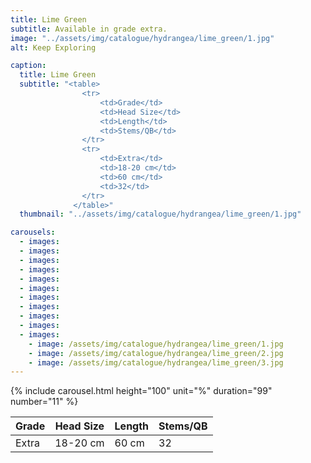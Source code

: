```yaml
---
title: Lime Green
subtitle: Available in grade extra.
image: "../assets/img/catalogue/hydrangea/lime_green/1.jpg"
alt: Keep Exploring

caption: 
  title: Lime Green
  subtitle: "<table>
                <tr>
                    <td>Grade</td>
                    <td>Head Size</td>
                    <td>Length</td>
                    <td>Stems/QB</td>
                </tr>
                <tr>
                    <td>Extra</td>
                    <td>18-20 cm</td>
                    <td>60 cm</td>
                    <td>32</td>
                </tr>
              </table>"
  thumbnail: "../assets/img/catalogue/hydrangea/lime_green/1.jpg"

carousels:
  - images:
  - images:
  - images:
  - images:
  - images:
  - images:
  - images:
  - images:
  - images:
  - images:
  - images:
    - image: /assets/img/catalogue/hydrangea/lime_green/1.jpg
    - image: /assets/img/catalogue/hydrangea/lime_green/2.jpg
    - image: /assets/img/catalogue/hydrangea/lime_green/3.jpg
---
```


{% include carousel.html height="100" unit="%" duration="99" number="11" %}

| Grade | Head Size | Length | Stems/QB |
|-------|-----------|--------|----------|
| Extra |  18-20 cm | 60 cm  |    32    |